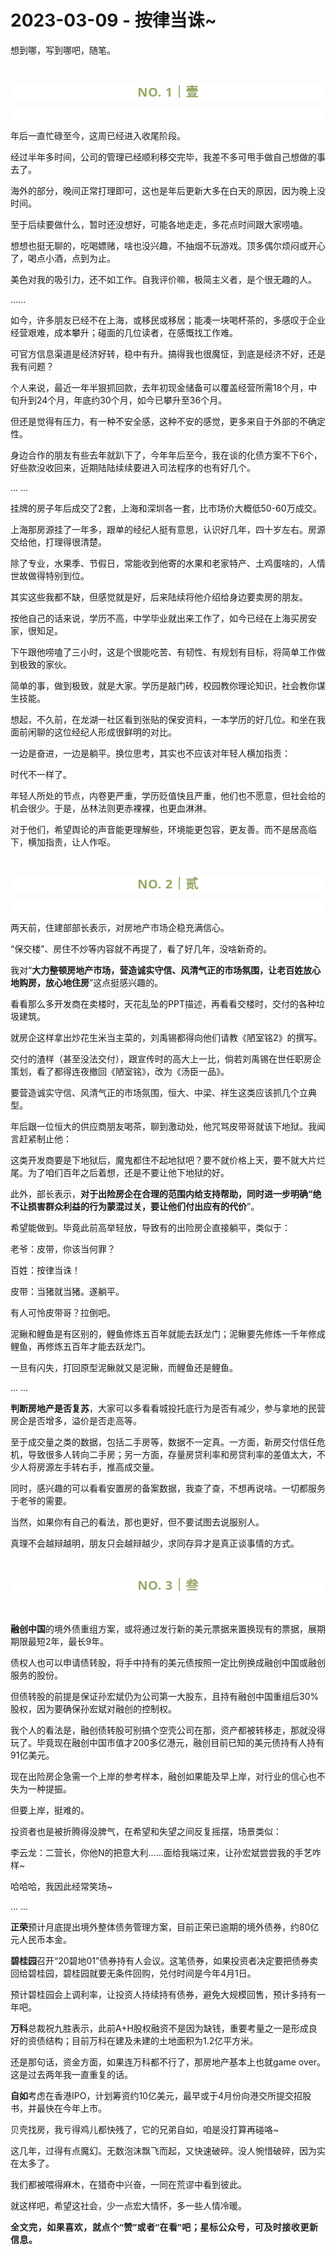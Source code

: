 # 2023-03-09 - 按律当诛~

<p style="visibility: visible;">想到哪，写到哪吧，随笔。</p><p style="visibility: visible;"><br style="visibility: visible;"></p><p style="outline: 0px;max-width: 100%;color: rgb(34, 34, 34);letter-spacing: 0.544px;white-space: normal;font-family: -apple-system-font, system-ui, &quot;Helvetica Neue&quot;, &quot;PingFang SC&quot;, &quot;Hiragino Sans GB&quot;, &quot;Microsoft YaHei UI&quot;, &quot;Microsoft YaHei&quot;, Arial, sans-serif;background-color: rgb(255, 255, 255);text-align: center;visibility: visible;box-sizing: border-box !important;overflow-wrap: break-word !important;"><span style="outline: 0px;max-width: 100%;font-weight: bold;line-height: 25px;color: rgb(149, 169, 103);font-size: 20px;visibility: visible;box-sizing: border-box !important;overflow-wrap: break-word !important;">NO. 1｜壹</span></p><p style="outline: 0px;max-width: 100%;color: rgb(34, 34, 34);letter-spacing: 0.544px;white-space: normal;font-family: -apple-system-font, system-ui, &quot;Helvetica Neue&quot;, &quot;PingFang SC&quot;, &quot;Hiragino Sans GB&quot;, &quot;Microsoft YaHei UI&quot;, &quot;Microsoft YaHei&quot;, Arial, sans-serif;background-color: rgb(255, 255, 255);text-align: center;visibility: visible;box-sizing: border-box !important;overflow-wrap: break-word !important;"><br style="outline: 0px;max-width: 100%;visibility: visible;box-sizing: border-box !important;overflow-wrap: break-word !important;"></p><p style="white-space: normal; visibility: visible;">年后一直忙碌至今，这周已经进入收尾阶段。</p><p style="white-space: normal; visibility: visible;">经过半年多时间，公司的管理已经顺利移交完毕，我差不多可甩手做自己想做的事去了。</p><p style="white-space: normal; visibility: visible;">海外的部分，晚间正常打理即可，这也是年后更新大多在白天的原因，因为晚上没时间。<br style="visibility: visible;"></p><p style="white-space: normal; visibility: visible;">至于后续要做什么，暂时还没想好，可能各地走走，多花点时间跟大家唠嗑。</p><p style="white-space: normal; visibility: visible;">想想也挺无聊的，吃喝嫖赌，啥也没兴趣，不抽烟不玩游戏。顶多偶尔烦闷或开心了，喝点小酒，点到为止。</p><p style="white-space: normal; visibility: visible;">美色对我的吸引力，还不如工作。自我评价嘛，极简主义者，是个很无趣的人。</p><p style="visibility: visible;">......<br style="visibility: visible;"></p><p style="visibility: visible;">如今，许多朋友已经不在上海，或移民或移居；能凑一块喝杯茶的，多感叹于企业经营艰难，成本攀升；碰面的几位读者，在感慨找工作难。<br style="visibility: visible;"></p><p style="visibility: visible;">可官方信息渠道是经济好转，稳中有升。搞得我也很魔怔，到底是经济不好，还是我有问题？<br style="visibility: visible;"></p><p style="visibility: visible;">个人来说，最近一年半狠抓回款，去年初现金储备可以覆盖经营所需18个月，中旬升到24个月，年底约30个月，如今已攀升至36个月。<br style="visibility: visible;"></p><p style="visibility: visible;">但还是觉得有压力，有一种不安全感，这种不安的感觉，更多来自于外部的不确定性。</p><p style="visibility: visible;">身边合作的朋友有些去年就趴下了，今年年后至今，我在谈的化债方案不下6个，好些款没收回来，近期陆陆续续要进入司法程序的也有好几个。</p><p style="visibility: visible;">... ...</p><p style="visibility: visible;">挂牌的房子年后成交了2套，上海和深圳各一套，比市场价大概低50-60万成交。</p><p>上海那房源挂了一年多，跟单的经纪人挺有意思，认识好几年，四十岁左右。房源交给他，打理得很清楚。</p><p>除了专业，水果季、节假日，常能收到他寄的水果和老家特产、土鸡蛋啥的，人情世故做得特别到位。</p><p>其实这些我都不缺，但感觉就是好，后来陆续将他介绍给身边要卖房的朋友。<br></p><p>按他自己的话来说，学历不高，中学毕业就出来工作了，如今已经在上海买房安家，很知足。</p><p>下午跟他唠嗑了三小时，这是个很能吃苦、有韧性、有规划有目标，将简单工作做到极致的家伙。</p><p>简单的事，做到极致，就是大家。学历是敲门砖，校园教你理论知识，社会教你谋生技能。<br></p><p>想起，不久前，在龙湖一社区看到张贴的保安资料，一本学历的好几位。和坐在我面前闲聊的这位经纪人形成很鲜明的对比。</p><p>一边是奋进，一边是躺平。换位思考，其实也不应该对年轻人横加指责：</p><p>时代不一样了。</p><p>年轻人所处的节点，内卷更严重，学历贬值快且严重，他们也不愿意，但社会给的机会很少。于是，丛林法则更赤裸裸，也更血淋淋。</p><p>对于他们，希望舆论的声音能更理解些，环境能更包容，更友善。而不是居高临下，横加指责，让人作呕。<br></p><p><br></p><p style="outline: 0px;max-width: 100%;color: rgb(34, 34, 34);letter-spacing: 0.544px;white-space: normal;font-family: -apple-system-font, system-ui, &quot;Helvetica Neue&quot;, &quot;PingFang SC&quot;, &quot;Hiragino Sans GB&quot;, &quot;Microsoft YaHei UI&quot;, &quot;Microsoft YaHei&quot;, Arial, sans-serif;background-color: rgb(255, 255, 255);text-align: center;visibility: visible;box-sizing: border-box !important;overflow-wrap: break-word !important;"><span style="outline: 0px;max-width: 100%;font-weight: bold;line-height: 25px;color: rgb(149, 169, 103);font-size: 20px;visibility: visible;box-sizing: border-box !important;overflow-wrap: break-word !important;">NO. 2｜贰</span></p><p style="outline: 0px;max-width: 100%;color: rgb(34, 34, 34);letter-spacing: 0.544px;white-space: normal;font-family: -apple-system-font, system-ui, &quot;Helvetica Neue&quot;, &quot;PingFang SC&quot;, &quot;Hiragino Sans GB&quot;, &quot;Microsoft YaHei UI&quot;, &quot;Microsoft YaHei&quot;, Arial, sans-serif;background-color: rgb(255, 255, 255);text-align: center;visibility: visible;box-sizing: border-box !important;overflow-wrap: break-word !important;"><br style="outline: 0px;max-width: 100%;visibility: visible;box-sizing: border-box !important;overflow-wrap: break-word !important;"></p><p>两天前，住建部部长表示，对房地产市场企稳充满信心。<br></p><p>“保交楼”、房住不炒等内容就不再提了，看了好几年，没啥新奇的。</p><p>我对“<strong>大力整顿房地产市场，营造诚实守信、风清气正的市场氛围，</strong><strong>让老百姓放心地购房，放心地住房</strong>”这点挺感兴趣的。</p><p>看看那么多开发商在卖楼时，天花乱坠的PPT描述，再看看交楼时，交付的各种垃圾建筑。<br></p><p>就房企这样拿出炒花生米当主菜的，刘禹锡都得向他们请教《陋室铭2》的撰写。</p><p>交付的渣样（甚至没法交付），跟宣传时的高大上一比，倘若刘禹锡在世任职房企策划，看了都得连夜撤回《陋室铭》，改为《汤臣一品》。</p><p>要营造诚实守信、风清气正的市场氛围，恒大、中梁、祥生这类应该抓几个立典型。<br></p><p>年后跟一位恒大的供应商朋友喝茶，聊到激动处，他咒骂皮带哥就该下地狱。我闻言赶紧制止他：<br></p><p>这类开发商要是下地狱后，魔鬼都住不起地狱吧？要不就价格上天，要不就大片烂尾。为了咱们百年之后着想，还是不要让他下地狱的好。<br></p><p>此外，部长表示，<strong>对于出险房企在合理的范围内给支持帮助，同时进一步明确“绝不让损害群众利益的行为蒙混过关，要让他们付出应有的代价</strong>”。<br></p><p>希望能做到。毕竟此前高举轻放，导致有的出险房企直接躺平，类似于：</p><p>老爷：皮带，你该当何罪？</p><p>百姓：按律当诛！</p><p>皮带：当猪就当猪。遂躺平。</p><p>有人可怜皮带哥？拉倒吧。</p><p>泥鳅和鲤鱼是有区别的，鲤鱼修炼五百年就能去跃龙门；泥鳅要先修炼一千年修成鲤鱼，再修炼五百年才能去跃龙门。</p><p>一旦有闪失，打回原型泥鳅就又是泥鳅，而鲤鱼还是鲤鱼。</p><p>... ...<br></p><p><strong>判断房地产是否复苏</strong>，大家可以多看看城投托底行为是否有减少，参与拿地的民营房企是否增多，溢价是否走高等。<br></p><p>至于成交量之类的数据，包括二手房等，数据不一定真。一方面，新房交付信任危机，导致很多人转向二手房；另一方面，存量房贷利率和房贷利率的差值太大，不少人将房源左手转右手，推高成交量。<br></p><p>同时，感兴趣的可以看看安置房的备案数据，我查了查，不想再说啥。一切都服务于老爷的需要。</p><p>当然，如果你有自己的看法，那也更好，但不要试图去说服别人。</p><p>真理不会越辩越明，朋友只会越辩越少，求同存异才是真正谈事情的方式。<br></p><p><br></p><p style="outline: 0px;max-width: 100%;color: rgb(34, 34, 34);letter-spacing: 0.544px;white-space: normal;font-family: -apple-system-font, system-ui, &quot;Helvetica Neue&quot;, &quot;PingFang SC&quot;, &quot;Hiragino Sans GB&quot;, &quot;Microsoft YaHei UI&quot;, &quot;Microsoft YaHei&quot;, Arial, sans-serif;background-color: rgb(255, 255, 255);text-align: center;visibility: visible;box-sizing: border-box !important;overflow-wrap: break-word !important;"><span style="outline: 0px;max-width: 100%;font-weight: bold;line-height: 25px;color: rgb(149, 169, 103);font-size: 20px;visibility: visible;box-sizing: border-box !important;overflow-wrap: break-word !important;">NO. 3｜叁</span></p><p style="outline: 0px;max-width: 100%;color: rgb(34, 34, 34);letter-spacing: 0.544px;white-space: normal;font-family: -apple-system-font, system-ui, &quot;Helvetica Neue&quot;, &quot;PingFang SC&quot;, &quot;Hiragino Sans GB&quot;, &quot;Microsoft YaHei UI&quot;, &quot;Microsoft YaHei&quot;, Arial, sans-serif;background-color: rgb(255, 255, 255);text-align: center;visibility: visible;box-sizing: border-box !important;overflow-wrap: break-word !important;"><br style="outline: 0px;max-width: 100%;visibility: visible;box-sizing: border-box !important;overflow-wrap: break-word !important;"></p><p><strong>融创中国</strong>的境外债重组方案，或将通过发行新的美元票据来置换现有的票据，展期期限最短2年，最长9年。</p><p>债权人也可以申请债转股，将手中持有的美元债按照一定比例换成融创中国或融创服务的股份。</p><p>但债转股的前提是保证孙宏斌仍为公司第一大股东，且持有融创中国重组后30%股权，因为要确保孙宏斌对融创的控制权。<br></p><p>我个人的看法是，融创债转股可别搞个空壳公司在那，资产都被转移走，那就没得玩了。毕竟现在融创中国市值才200多亿港元，融创目前已知的美元债持有人持有91亿美元。<br></p><p>现在出险房企急需一个上岸的参考样本，融创如果能及早上岸，对行业的信心也不失为一种提振。</p><p>但要上岸，挺难的。<br></p><p>投资者也是被折腾得没脾气，在希望和失望之间反复摇摆，场景类似：</p><p>李云龙：二营长，你他N的把意大利......面给我端过来，让孙宏斌尝尝我的手艺咋样~</p><p>哈哈哈，我因此经常笑场~<br></p><p>... ...<br></p><p><strong>正荣</strong>预计月底提出境外整体债务管理方案，目前正荣已逾期的境外债券，约80亿元人民币本金。<br></p><p><strong>碧桂园</strong>召开“20碧地01”债券持有人会议。这笔债券，如果投资者决定要把债券卖回给碧桂园，碧桂园就要无条件回购，兑付时间是今年4月1日。</p><p>预计碧桂园会上调利率，让投资人持续持有债券，避免大规模回售，预计多持有一年吧。</p><p><strong>万科</strong>总裁祝九胜表示，此前A+H股权融资不是因为缺钱，重要考量之一是形成良好的资债结构；目前万科在建及未建的土地面积为1.2亿平方米。<br></p><p>还是那句话，资金方面，如果连万科都不行了，那房地产基本上也就game over。这是过去两年我一直重复的话。</p><p><strong>自如</strong>考虑在香港IPO，计划筹资约10亿美元，最早或于4月份向港交所提交招股书，并最快在今年上市。<br></p><p>贝壳找房，我亏得鸡儿都快残了，它的兄弟自如，咱是没打算再碰咯~<br></p><p>这几年，过得有点魔幻。无数泡沫飘飞而起，又快速破碎。没人惋惜破碎，因为实在太多了。</p><p>我们都被喂得麻木，在猎奇中兴奋，一同在荒谬中看到彼此。</p><p>就这样吧，希望这社会，少一点宏大情怀，多一些人情冷暖。</p><p style="margin-bottom: 0px;"><strong style="outline: 0px;max-width: 100%;color: rgb(34, 34, 34);font-family: system-ui, -apple-system, BlinkMacSystemFont, &quot;Helvetica Neue&quot;, &quot;PingFang SC&quot;, &quot;Hiragino Sans GB&quot;, &quot;Microsoft YaHei UI&quot;, &quot;Microsoft YaHei&quot;, Arial, sans-serif;letter-spacing: 0.544px;white-space: normal;background-color: rgb(255, 255, 255);font-size: 16px;box-sizing: border-box !important;overflow-wrap: break-word !important;"><span style="outline: 0px;max-width: 100%;font-size: 14px;box-sizing: border-box !important;overflow-wrap: break-word !important;">全文完，如果喜欢，就点个“赞”或者“在看”吧；星标公众号，可及时接收更新信息。</span></strong></p><p style="display: none;"><mp-style-type data-value="3"></mp-style-type></p>